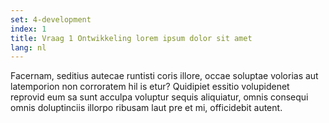 ```yaml
---
set: 4-development
index: 1
title: Vraag 1 Ontwikkeling lorem ipsum dolor sit amet
lang: nl
---
```

Facernam, seditius autecae runtisti coris illore, occae soluptae volorias aut latemporion non corroratem hil is etur? Quidipiet essitio volupidenet reprovid eum sa sunt acculpa voluptur sequis aliquiatur, omnis consequi omnis doluptinciis illorpo ribusam laut pre et mi, officidebit autent.
